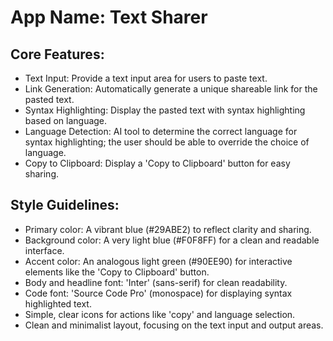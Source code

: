 # **App Name**: Text Sharer

## Core Features:

- Text Input: Provide a text input area for users to paste text.
- Link Generation: Automatically generate a unique shareable link for the pasted text.
- Syntax Highlighting: Display the pasted text with syntax highlighting based on language.
- Language Detection: AI tool to determine the correct language for syntax highlighting; the user should be able to override the choice of language.
- Copy to Clipboard: Display a 'Copy to Clipboard' button for easy sharing.

## Style Guidelines:

- Primary color: A vibrant blue (#29ABE2) to reflect clarity and sharing.
- Background color: A very light blue (#F0F8FF) for a clean and readable interface.
- Accent color: An analogous light green (#90EE90) for interactive elements like the 'Copy to Clipboard' button.
- Body and headline font: 'Inter' (sans-serif) for clean readability. 
- Code font: 'Source Code Pro' (monospace) for displaying syntax highlighted text.
- Simple, clear icons for actions like 'copy' and language selection.
- Clean and minimalist layout, focusing on the text input and output areas.
